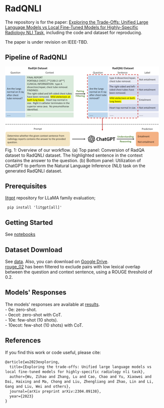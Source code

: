 # RadQNLI
The repository is for the paper: [Exploring the Trade-Offs: Unified Large Language Models vs Local Fine-Tuned Models for Highly-Specific Radiology NLI Task](https://arxiv.org/abs/2304.09138), including the code and dataset for reproducing. 

The paper is under revision on IEEE-TBD.

## Pipeline of RadQNLI
<img src="figs/main.png"/>
Fig. 1: Overview of our workflow. (a) Top panel: Conversion of RadQA dataset to RadQNLI dataset. The highlighted sentence in the context contains the answer to the question. (b) Bottom panel: Utilization of ChatGPT to perform the Natural Language Inference (NLI) task on the generated RadQNLI dataset.


## Prerequisites

[litgpt]([https://github.com/ultralytics/ultralytics](https://github.com/Lightning-AI/litgpt)) repository for LLaMA family evaluation;
```
 pip install 'litgpt[all]'
```


## Getting Started
See [notebooks](notebooks/)


## Dataset Download
See [data](data/). Also, you can download on [Google Drive](https://drive.google.com/drive/folders/1ffmw49aUn1Ie2h7SV3yKeMzU_yM1McNN?usp=sharing).  
[rouge_02](data/rouge_02/) has been filtered to exclude pairs with low lexical overlap between the question and context sentence, using a ROUGE threshold of 0.2.



## Models' Responses
The models' responses are available at [results](results/).  
    - 0e: zero-shot.  
    - 0ecot: zero-shot with CoT.  
    - 10e: few-shot (10 shots).  
    - 10ecot: few-shot (10 shots) with CoT.  

## References
If you find this work or code useful, please cite:

```
@article{wu2023exploring,
  title={Exploring the trade-offs: Unified large language models vs local fine-tuned models for highly-specific radiology nli task},
  author={Wu, Zihao and Zhang, Lu and Cao, Chao and Yu, Xiaowei and Dai, Haixing and Ma, Chong and Liu, Zhengliang and Zhao, Lin and Li, Gang and Liu, Wei and others},
  journal={arXiv preprint arXiv:2304.09138},
  year={2023}
}
```
